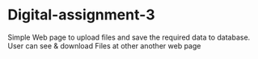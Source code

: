 # Digital-assignment-3
Simple Web page to upload files and save the required data to database. User can see &amp; download Files at other another web page 
